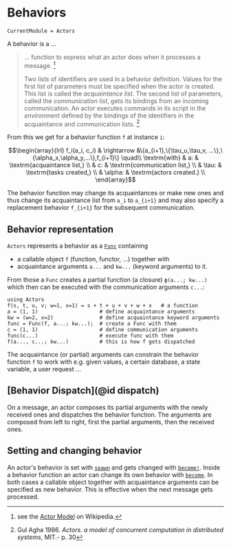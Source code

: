 # Behaviors

```@meta
CurrentModule = Actors
```

A behavior is a ...

> ... function to express what an actor does when it processes a message. [^1]
>
> Two lists of identifiers are used in a behavior definition. Values for the first list of parameters must be specified when the actor is created. This list is called the *acquaintance list*. The second list of parameters, called the *communication list*, gets its bindings from an incoming communication. An actor executes commands in its script in the *environment* defined by the bindings of the identifiers in the acquaintance and communication lists. [^2]

From this we get for a behavior function ``f`` at instance ``i``:

```math
\begin{array}{lrl}
f_i(a_i, c_i) & \rightarrow &\{a_{i+1},\{\tau_u,\tau_v, ...\},\{\alpha_x,\alpha_y,...\},f_{i+1}\} \quad\\
\textrm{with} & a: & \textrm{acquaintance list,} \\
 & c: & \textrm{communication list,} \\
 & \tau: & \textrm{tasks created,} \\
 & \alpha: & \textrm{actors created.} \\
\end{array}
```

The behavior function may change its acquaintances or make new ones and thus change its acquaintance list from ``a_i`` to ``a_{i+1}`` and may also specify a replacement behavior ``f_{i+1}`` for the subsequent communication.

## Behavior representation

`Actors` represents a behavior as a [`Func`](@ref) containing

- a callable object `f` (function, functor, ...) together with 
- acquaintance arguments `a...` and `kw...` (keyword arguments) to it. 

From those a `Func` creates a partial function (a closure) `ϕ(a...; kw...)` which then can be executed with the communication arguments `c...`:

```@repl
using Actors
f(s, t, u, v; w=1, x=1) = s + t + u + v + w + x   # a function
a = (1, 1)                    # define acquaintance arguments
kw = (w=2, x=2)               # define acquaintance keyword arguments
func = Func(f, a...; kw...);  # create a Func with them
c = (1, 1)                    # define communication arguments
func(c...)                    # execute func with them
f(a..., c...; kw...)          # this is how f gets dispatched
```

The acquaintance (or partial) arguments can constrain the behavior function `f` to work with e.g. given values, a certain database, a state variable, a user request ... 

## [Behavior Dispatch](@id dispatch)

On a message, an actor composes its partial arguments with the newly received ones and dispatches the behavior function. The arguments are composed from left to right, first the partial arguments, then the received ones.

## Setting and changing behavior

An actor's behavior is set with [`spawn`](@ref) and gets changed with [`become!`](@ref). Inside a behavior function an actor can change its own behavior with [`become`](@ref). In both cases a callable object together with acquaintance arguments can be specified as new behavior. This is  effective when the next message gets processed.

[^1]: see the [Actor Model](https://en.wikipedia.org/wiki/Actor_model#Behaviors) on Wikipedia.
[^2]: Gul Agha 1986. *Actors. a model of concurrent computation in distributed systems*, MIT.- p. 30
